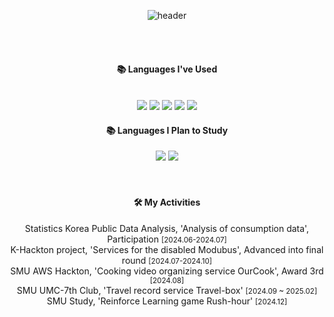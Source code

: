 <div align="center"> 
  
![header](https://capsule-render.vercel.app/api?type=waving&height=150&section=header&text=danial01&fontColor=AAD1E7&fontSize=70&animation=fadeIn&fontAlignY=55)
  
 <br/>
 <br/>
  
####  📚 Languages ​​I've Used
  
<br/>
<img src="https://img.shields.io/badge/AWS-232F3E?style=for-the-badge&logo=amazonaws&logoColor=white">
<img src="https://img.shields.io/badge/docker-%230db7ed.svg?style=for-the-badge&logo=docker&logoColor=white"> 
<img src="https://img.shields.io/badge/Python-3776AB?style=for-the-badge&logo=Python&logoColor=white">  
<img src="https://img.shields.io/badge/NestJS-e0234e?style=for-the-badge&logo=nestjs&logoColor=white">
<img src="https://img.shields.io/badge/MySQL-00000F?style=for-the-badge&logo=mysql&logoColor=white">

####  📚 Languages I Plan to Study
<img src="https://img.shields.io/badge/PostgreSQL-316192?style=for-the-badge&logo=postgresql&logoColor=white">
<img src="https://img.shields.io/badge/Spring-6DB33F?style=for-the-badge&logo=spring&logoColor=white">

<br/>
<br/>
<br/>
 
<h4>🛠 My Activities</h4>
<div style="text-align: center;">
    <ul style="list-style-type: none; padding: 0;">
        Statistics Korea Public Data Analysis, 'Analysis of consumption data', Participation <small>[2024.06-2024.07]</small><br/>
        K-Hackton project, 'Services for the disabled Modubus', Advanced into final round <small>[2024.07-2024.10]</small><br/>
        SMU AWS Hackton, 'Cooking video organizing service OurCook', Award 3rd <small>[2024.08]</small><br/>
        SMU UMC-7th Club, 'Travel record service Travel-box' <small>[2024.09 ~ 2025.02]</small><br/>
        SMU Study, 'Reinforce Learning game Rush-hour' <small>[2024.12]</small><br/>
    </ul>
</div>

<br/>
